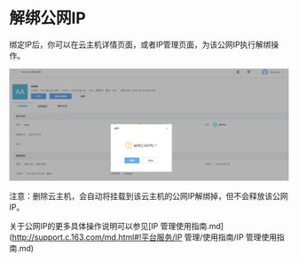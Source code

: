 # 解绑公网IP

绑定IP后，你可以在云主机详情页面，或者IP管理页面，为该公网IP执行解绑操作。

![](../image/Win主机_使用指南_解绑公网IP1.png)

注意：删除云主机，会自动将挂载到该云主机的公网IP解绑掉，但不会释放该公网IP。

关于公网IP的更多具体操作说明可以参见[IP 管理使用指南.md](http://support.c.163.com/md.html#!平台服务/IP 管理/使用指南/IP 管理使用指南.md)